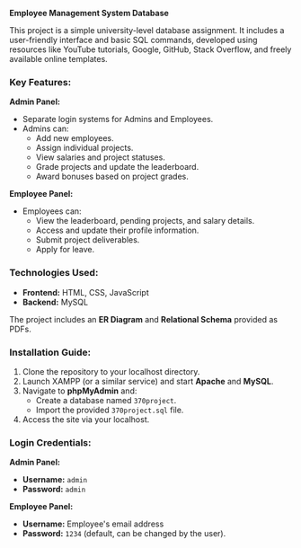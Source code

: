 **Employee Management System Database**

This project is a simple university-level database assignment. It includes a user-friendly interface and basic SQL commands, developed using resources like YouTube tutorials, Google, GitHub, Stack Overflow, and freely available online templates.

### Key Features:

**Admin Panel:**
- Separate login systems for Admins and Employees.
- Admins can:
  - Add new employees.
  - Assign individual projects.
  - View salaries and project statuses.
  - Grade projects and update the leaderboard.
  - Award bonuses based on project grades.

**Employee Panel:**
- Employees can:
  - View the leaderboard, pending projects, and salary details.
  - Access and update their profile information.
  - Submit project deliverables.
  - Apply for leave.

### Technologies Used:
- **Frontend:** HTML, CSS, JavaScript
- **Backend:** MySQL

The project includes an **ER Diagram** and **Relational Schema** provided as PDFs.

### Installation Guide:
1. Clone the repository to your localhost directory.
2. Launch XAMPP (or a similar service) and start **Apache** and **MySQL**.
3. Navigate to **phpMyAdmin** and:
   - Create a database named `370project`.
   - Import the provided `370project.sql` file.
4. Access the site via your localhost.

### Login Credentials:
**Admin Panel:**
- **Username:** `admin`
- **Password:** `admin`

**Employee Panel:**
- **Username:** Employee's email address
- **Password:** `1234` (default, can be changed by the user).
